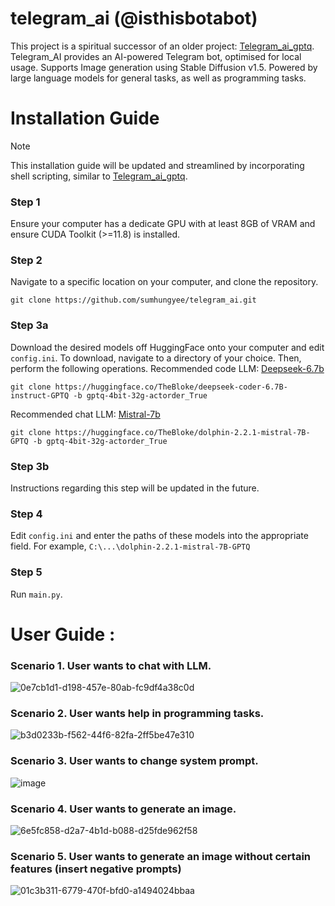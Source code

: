 # telegram_ai (@isthisbotabot)
This project is a spiritual successor of an older project: [Telegram_ai_gptq](https://github.com/sumhungyee/telegram_ai_gptq).
Telegram_AI provides an AI-powered Telegram bot, optimised for local usage. Supports Image generation using Stable Diffusion v1.5.
Powered by large language models for general tasks, as well as programming tasks.

# Installation Guide
> [!NOTE]  
> This installation guide will be updated and streamlined by incorporating shell scripting, similar to [Telegram_ai_gptq](https://github.com/sumhungyee/telegram_ai_gptq).
### Step 1
Ensure your computer has a dedicate GPU with at least 8GB of VRAM and ensure CUDA Toolkit (>=11.8) is installed.

### Step 2
Navigate to a specific location on your computer, and clone the repository.
  ```
  git clone https://github.com/sumhungyee/telegram_ai.git
  ```
### Step 3a
Download the desired models off HuggingFace onto your computer and edit `config.ini`.
  To download, navigate to a directory of your choice. Then, perform the following operations.
  Recommended code LLM: [Deepseek-6.7b](https://arxiv.org/pdf/2401.14196.pdf)
  ```
  git clone https://huggingface.co/TheBloke/deepseek-coder-6.7B-instruct-GPTQ -b gptq-4bit-32g-actorder_True
  ```
  Recommended chat LLM: [Mistral-7b](https://arxiv.org/abs/2310.06825)
  ```
  git clone https://huggingface.co/TheBloke/dolphin-2.2.1-mistral-7B-GPTQ -b gptq-4bit-32g-actorder_True
  ```
### Step 3b  
Instructions regarding this step will be updated in the future.
  
### Step 4
Edit `config.ini` and enter the paths of these models into the appropriate field. For example, `C:\...\dolphin-2.2.1-mistral-7B-GPTQ`
### Step 5
Run `main.py`.

# User Guide :
### Scenario 1. User wants to chat with LLM.
![0e7cb1d1-d198-457e-80ab-fc9df4a38c0d](https://github.com/sumhungyee/telegram_ai/assets/113227987/d22938da-13f0-4ddb-87fb-7421afd341c1)

### Scenario 2. User wants help in programming tasks.
![b3d0233b-f562-44f6-82fa-2ff5be47e310](https://github.com/sumhungyee/telegram_ai/assets/113227987/553cdcb5-3cf4-46e9-b27c-b7bc2e49c46e)

### Scenario 3. User wants to change system prompt.
![image](https://github.com/sumhungyee/telegram_ai/assets/113227987/d2b34f6a-fec7-4570-aef6-6aa3c3819394)

### Scenario 4. User wants to generate an image.
![6e5fc858-d2a7-4b1d-b088-d25fde962f58](https://github.com/sumhungyee/telegram_ai/assets/113227987/4d25aefe-113b-4e87-8046-a7e5a4465e1e)

### Scenario 5. User wants to generate an image without certain features (insert negative prompts)
![01c3b311-6779-470f-bfd0-a1494024bbaa](https://github.com/sumhungyee/telegram_ai/assets/113227987/1481d350-c7d2-4f60-bc14-026a004a7f69)



